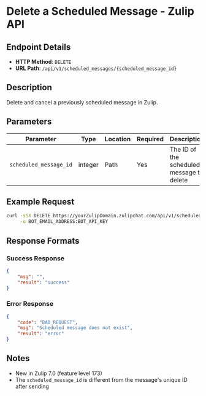 # Delete a Scheduled Message - Zulip API

## Endpoint Details

- **HTTP Method**: `DELETE`
- **URL Path**: `/api/v1/scheduled_messages/{scheduled_message_id}`

## Description

Delete and cancel a previously scheduled message in Zulip.

## Parameters

| Parameter | Type | Location | Required | Description |
|-----------|------|----------|----------|-------------|
| `scheduled_message_id` | integer | Path | Yes | The ID of the scheduled message to delete |

## Example Request

```bash
curl -sSX DELETE https://yourZulipDomain.zulipchat.com/api/v1/scheduled_messages/1 \
     -u BOT_EMAIL_ADDRESS:BOT_API_KEY
```

## Response Formats

### Success Response
```json
{
    "msg": "",
    "result": "success"
}
```

### Error Response
```json
{
    "code": "BAD_REQUEST",
    "msg": "Scheduled message does not exist",
    "result": "error"
}
```

## Notes

- New in Zulip 7.0 (feature level 173)
- The `scheduled_message_id` is different from the message's unique ID after sending